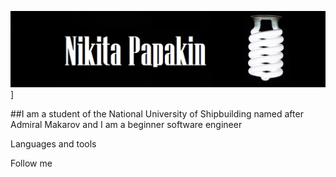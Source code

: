 ![Heder](https://github.com/NeKit-Papakin/Nekit-Papakin/blob/main/assets/lampa_spiral_temnyj_fon_118457_2560x1024.jpg)]


##I am a student of the National University of Shipbuilding named after Admiral Makarov and I am a beginner software engineer

Languages and tools


Follow me
